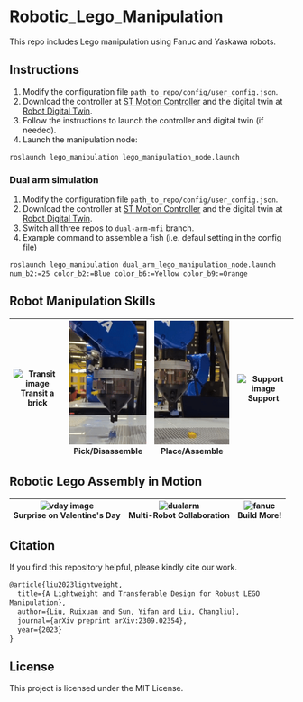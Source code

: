 # Robotic_Lego_Manipulation

This repo includes Lego manipulation using Fanuc and Yaskawa robots.


## Instructions
1. Modify the configuration file `path_to_repo/config/user_config.json`.
2. Download the controller at [ST Motion Controller](https://github.com/intelligent-control-lab/Stream_Motion_Controller) and the digital twin at [Robot Digital Twin](https://github.com/intelligent-control-lab/Robot_Digital_Twin).
3. Follow the instructions to launch the controller and digital twin (if needed).
4. Launch the manipulation node:
```
roslaunch lego_manipulation lego_manipulation_node.launch
```

### Dual arm simulation
1. Modify the configuration file `path_to_repo/config/user_config.json`.
2. Download the controller at [ST Motion Controller](https://github.com/intelligent-control-lab/Stream_Motion_Controller) and the digital twin at [Robot Digital Twin](https://github.com/intelligent-control-lab/Robot_Digital_Twin).
3. Switch all three repos to `dual-arm-mfi` branch.
4. Example command to assemble a fish (i.e. defaul setting in the config file)
```
roslaunch lego_manipulation dual_arm_lego_manipulation_node.launch num_b2:=25 color_b2:=Blue color_b6:=Yellow color_b9:=Orange
```

## Robot Manipulation Skills
| <img src="./images/transit.gif" alt="Transit image" width="auto" height="220" title="Transit"/><br>Transit a brick</center> | <img src="./images/pick.gif" alt="Pick image" width="auto" height="220" title="Pick"/><br>Pick/Disassemble</center> | <img src="./images/place.gif" alt="Place image" width="auto" height="220" title="Place"/><br>Place/Assemble</center> | <img src="./images/support.gif" alt="Support image" width="auto" height="220" title="Support"/> <br>Support</center>|
| -------------------------------- | -------------------------- | ---------------------------- | -------------------------------- |




## Robotic Lego Assembly in Motion
| <img src="./images/vday.gif" alt="vday image" width="auto" height="210" title="vday"/><br>Surprise on Valentine's Day</center> | <img src="./images/dual_arm.gif" alt="dualarm" width="auto" height="210" title="dualarm"/><br>Multi-Robot Collaboration</center> | <img src="./images/fanuc.gif" alt="fanuc" width="auto" height="210" title="fanuc"/><br>Build More!</center> |
| -------------------------------- | -------------------------- | ---------------------------- |



## Citation
If you find this repository helpful, please kindly cite our work.
```
@article{liu2023lightweight,
  title={A Lightweight and Transferable Design for Robust LEGO Manipulation},
  author={Liu, Ruixuan and Sun, Yifan and Liu, Changliu},
  journal={arXiv preprint arXiv:2309.02354},
  year={2023}
}
```

## License
This project is licensed under the MIT License.
